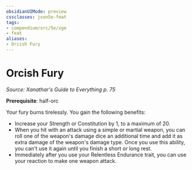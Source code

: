 ```yaml
---
obsidianUIMode: preview
cssclasses: json5e-feat
tags:
- compendium/src/5e/xge
- feat
aliases:
- Orcish Fury
---
```

# Orcish Fury
*Source: Xanathar's Guide to Everything p. 75*  

**Prerequisite**: half-orc

Your fury burns tirelessly. You gain the following benefits:

- Increase your Strength or Constitution by 1, to a maximum of 20.  
- When you hit with an attack using a simple or martial weapon, you can roll one of the weapon's damage dice an additional time and add it as extra damage of the weapon's damage type. Once you use this ability, you can't use it again until you finish a short or long rest.  
- Immediately after you use your Relentless Endurance trait, you can use your reaction to make one weapon attack.
